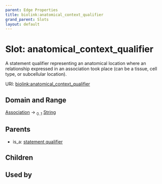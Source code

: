 ```yaml
---
parent: Edge Properties
title: biolink:anatomical_context_qualifier
grand_parent: Slots
layout: default
---
```


# Slot: anatomical_context_qualifier


A statement qualifier representing an anatomical location where an relationship expressed in an association took place (can be a tissue, cell type, or subcellular location).

URI: [biolink:anatomical_context_qualifier](https://w3id.org/biolink/vocab/anatomical_context_qualifier)

## Domain and Range

[Association](Association.md) ->  <sub>0..1</sub> [String](types/String.md)

## Parents

 *  is_a: [statement qualifier](statement_qualifier.md)

## Children


## Used by

